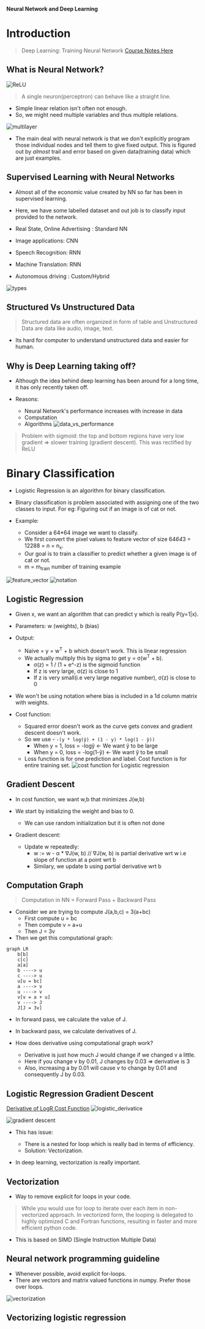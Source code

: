 **Neural Network and Deep Learning**


# Introduction

> Deep Learning: Training Neural Network
[Course Notes Here](https://community.deeplearning.ai/t/dls-course-1-lecture-notes/11862)

## What is Neural Network?

![ReLU](ReLU.png)

> A single neuron(perceptron) can behave like a straight line.

- Simple linear relation isn't often not enough.
- So, we might need multiple variables and thus multiple relations.

![multilayer](multilayer.png)

- The main deal with neural network is that we don't explicitly program those individual nodes and tell them to give fixed output. This is figured out by *almost* trail and error based on given data(training data) which are just examples.

## Supervised Learning with Neural Networks

- Almost all of the economic value created by NN so far has been in supervised learning.

- Here, we have some labelled dataset and out job is to classify input provided to the network.

- Real State, Online Advertising : Standard NN
- Image applications: CNN
- Speech Recognition: RNN 
- Machine Translation: RNN
- Autonomous driving : Custom/Hybrid

![types](types.png)

## Structured Vs Unstructured Data

> Structured data are often organized in form of table and Unstructured Data are data like audio, image, text.

- Its hard for computer to understand unstructured data and easier for human.

## Why is Deep Learning taking off?

- Although the idea behind deep learning has been around for a long time, it has only recently taken off.

- Reasons:
    - Neural Network's performance increases with increase in data
    - Computation
    - Algorithms
![data_vs_performance](data_vs_performance.png)

> Problem with sigmoid: the top and bottom regions have very low gradient => slower training (gradient descent). This was rectified by ReLU

# Binary Classification

- Logistic Regression is an algorithm for binary classification.
- Binary classification is problem associated with assigning one of the two classes to input. For eg: Figuring out if an image is of cat or not.

- Example:
    - Consider a 64*64 image we want to classify.
    - We first convert the pixel values to feature vector of size 64*64*3 = 12288 = n = n<sub>x</sub>.
    - Our goal is to train a classifier to predict whether a given image is of cat or not.
    - m = m<sub>train</sub> number of training example

![feature_vector](feature_vector.png)
![notation](notation.png)


## Logistic Regression

- Given x, we want an algorithm that can predict y which is really P(y=1|x).
- Parameters: w (weights), b (bias)
- Output: 
    - Naive = y = w<sup>T</sup> + b which doesn't work. This is linear regression
    - We actually multiply this by sigma to get y = σ(w<sup>T</sup> + b).
        - σ(z) = 1 / (1 + e^-z) is the sigmoid function
        - If z is very large, σ(z) is close to 1
        - If z is very small(i.e very large negative number), σ(z) is close to 0

- We won't be using notation where bias is included in a 1d column matrix with weights.

- Cost function:
    - Squared error doesn't work as the curve gets convex and gradient descent doesn't work.
    - So we use - `-(y * log(ŷ) + (1 - y) * log(1 - ŷ))`
        - When y = 1, loss = -logŷ <- We want ŷ to be large
        - When y = 0, loss = -log(1-ŷ) <- We want ŷ to be small
    - Loss function is for one prediction and label. Cost function is for entire training set.
![cost function for Logistic regression](Cost_logistic.png)

## Gradient Descent

- In cost function, we want w,b that minimizes J(w,b)
- We start by initializing the weight and bias to 0.
    - We can use random initialization but it is often not done

- Gradient descent:
    - Update w repeatedly:
        - w := w - α * ∇J(w, b) // ∇J(w, b) is partial derivative wrt w i.e slope of function at a point wrt b
        - Similary, we update b using partial derivative wrt b

## Computation Graph

> Computation in NN = Forward Pass + Backward Pass

- Consider we are trying to compute J(a,b,c) = 3(a+bc)
    - First compute u = bc
    - Then compute v = a+u
    - Then J = 3v
- Then we get this computational graph:
```mermaid
graph LR
    b[b]
    c[c]
    a[a]
    b ----> u
    c ----> u
    u[u = bc]
    a ----> v
    u ----> v
    v[v = a + u]
    v ----> J
    J[J = 3v]
```

- In forward pass, we calculate the value of J.
- In backward pass, we calculate derivatives of J.

- How does derivative using computational graph work?
    - Derivative is just how much J would change if we changed v a little.
    - Here if you change v by 0.01, J changes by 0.03 => derivative is 3
    - Also, increasing a by 0.01 will cause v to change by 0.01 and consequently J by 0.03.

## Logistic Regression Gradient Descent

[Derivative of LogR Cost Function](https://community.deeplearning.ai/t/derivation-of-dl-dz/165)
![logistic_derivatice](logistic_derivative.png)

![gradient descent](log_grad.png)

- This has issue:
    - There is a nested for loop which is really bad in terms of efficiency.
    - Solution: Vectorization.

- In deep learning, vectorization is really important.

## Vectorization

- Way to remove explicit for loops in your code.

> While you would use for loop to iterate over each item in non-vectorized approach. In vectorized form, the looping is delegated to highly optimized C and Fortran functions, resulting in faster and more efficient python code.

- This is based on SIMD (Single Instruction Multiple Data)

## Neural network programming guideline

- Whenever possible, avoid explicit for-loops.
- There are vectors and matrix valued functions in numpy. Prefer those over loops.

![vectorization](vectorization.png)

## Vectorizing logistic regression

